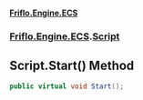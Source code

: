 #### [Friflo.Engine.ECS](index.md#'index')
### [Friflo.Engine.ECS](Friflo.Engine.ECS.md#'Friflo.Engine.ECS').[Script](Script.md#'Friflo.Engine.ECS.Script')

## Script.Start() Method

```csharp
public virtual void Start();
```